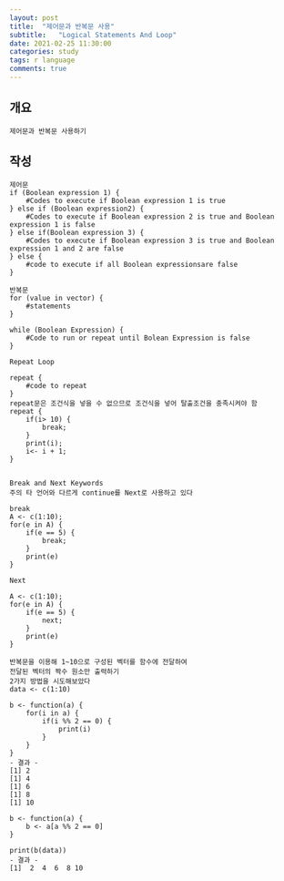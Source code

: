 ```yaml
---
layout: post
title:  "제어문과 반복문 사용"
subtitle:   "Logical Statements And Loop"
date: 2021-02-25 11:30:00
categories: study
tags: r language
comments: true
---
```


## 개요
    제어문과 반복문 사용하기

## 작성
    
    제어문 
    if (Boolean expression 1) {
        #Codes to execute if Boolean expression 1 is true
    } else if (Boolean expression2) {
        #Codes to execute if Boolean expression 2 is true and Boolean expression 1 is false
    } else if(Boolean expression 3) {
        #Codes to execute if Boolean expression 3 is true and Boolean expression 1 and 2 are false
    } else {
        #code to execute if all Boolean expressionsare false
    }
    
    반복문
    for (value in vector) {
        #statements
    }
    
    while (Boolean Expression) {
        #Code to run or repeat until Bolean Expression is false
    }
    
    Repeat Loop

    repeat {
        #code to repeat
    }
    repeat문은 조건식을 넣을 수 없으므로 조건식을 넣어 탈출조건을 충족시켜야 함
    repeat {
        if(i> 10) {
            break;
        }
        print(i);
        i<- i + 1;
    }


    Break and Next Keywords
    주의 타 언어와 다르게 continue를 Next로 사용하고 있다
    
    break
    A <- c(1:10);
    for(e in A) {
        if(e == 5) {
            break;
        }
        print(e)
    }
    
    Next 

    A <- c(1:10);
    for(e in A) {
        if(e == 5) {
            next;
        }
        print(e)
    }

    반복문을 이용해 1~10으로 구성된 벡터를 함수에 전달하여
    전달된 벡터의 짝수 원소만 출력하기 
    2가지 방법을 시도해보았다
    data <- c(1:10)

    b <- function(a) {
        for(i in a) {
            if(i %% 2 == 0) {
                print(i)
            }
        }
    }
    - 결과 - 
    [1] 2
    [1] 4
    [1] 6
    [1] 8
    [1] 10

    b <- function(a) {
        b <- a[a %% 2 == 0]
    }
    
    print(b(data))
    - 결과 -     
    [1]  2  4  6  8 10
    
